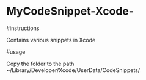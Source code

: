 # MyCodeSnippet-Xcode-

#instructions

Contains various snippets in Xcode

#usage

Copy the folder to the path
~/Library/Developer/Xcode/UserData/CodeSnippets/ 

